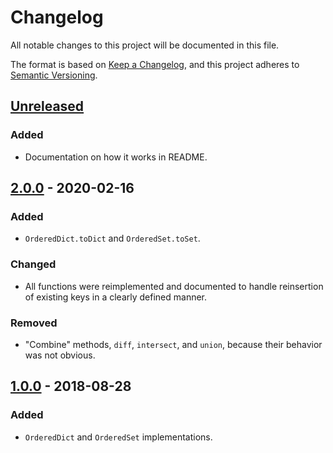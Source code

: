 # Changelog
All notable changes to this project will be documented in this file.

The format is based on [Keep a Changelog](https://keepachangelog.com/en/1.0.0/),
and this project adheres to [Semantic Versioning](https://semver.org/spec/v2.0.0.html).

## [Unreleased]
### Added
- Documentation on how it works in README.

## [2.0.0] - 2020-02-16
### Added
- `OrderedDict.toDict` and `OrderedSet.toSet`.

### Changed
- All functions were reimplemented and documented to handle reinsertion of existing keys in a clearly defined manner.

### Removed
- "Combine" methods, `diff`, `intersect`, and `union`, because their behavior was not obvious.

## [1.0.0] - 2018-08-28
### Added
- `OrderedDict` and `OrderedSet` implementations.

[Unreleased]: https://github.com/y0hy0h/ordered-containers/compare/2.0.0...HEAD
[2.0.0]: https://github.com/y0hy0h/ordered-containers/compare/1.0.0...2.0.0
[1.0.0]: https://github.com/y0hy0h/ordered-containers/releases/tag/1.0.0